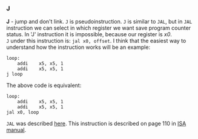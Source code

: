 ### J
**J** - jump and don't link. `J` is pseudoinstruction. `J` is similar to `JAL`, but in `JAL` instruction we can select in which register we want save program counter status. In 'J' instruction it is impossible, because our register is *x0*. <br/>
`J` under this instruction is: `jal x0, offset`.
I think that the easiest way to understand how the instruction works will be an example:
```assembly
loop:
    addi 	x5, x5, 1
    addi 	x5, x5, 1
j loop
```
The above code is equivalent:
```assembly
loop:
    addi 	x5, x5, 1
    addi 	x5, x5, 1
jal x0, loop
```
`JAL` was described [here](https://github.com/mozerpol/learningRISC-V/tree/main/instructions/JAL).
This instruction is described on page 110 in [ISA manual](https://riscv.org/wp-content/uploads/2017/05/riscv-spec-v2.2.pdf).
